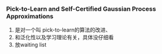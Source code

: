 ### Pick-to-Learn and Self-Certified Gaussian Process Approximations
1. 是对一个叫 pick-to-learn的算法的改进、
2. 和泛化性以及学习理论有关，具体没仔细看
3. 放waiting list